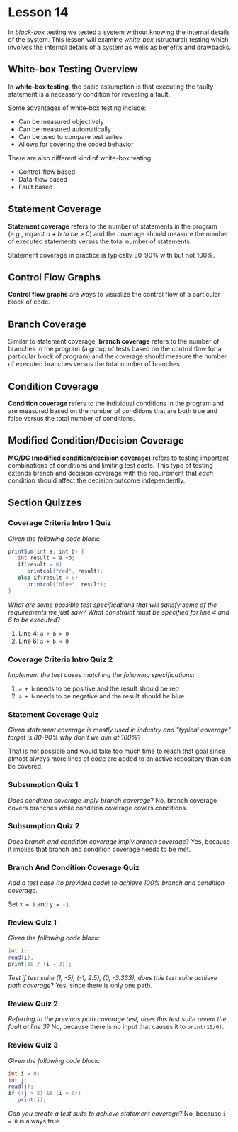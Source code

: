 # Lesson 14

In _black-box_ testing we tested a system without knowing the internal details of the system. This lesson will examine _white-box_ (structural) testing which involves the internal details of a system as wells as benefits and drawbacks.

## White-box Testing Overview

In **white-box testing**, the basic assumption is that executing the faulty statement is a necessary condition for revealing a fault.

Some advantages of white-box testing include:

- Can be measured objectively
- Can be measured automatically
- Can be used to compare test suites
- Allows for covering the coded behavior

There are also different kind of white-box testing:

- Control-flow based
- Data-flow based
- Fault based

## Statement Coverage

**Statement coverage** refers to the number of statements in the program (e.g., _expect a + b to be > 0_) and the coverage should measure the number of executed statements versus the total number of statements.

Statement coverage in practice is typically 80-90% with but not 100%.

## Control Flow Graphs

**Control flow graphs** are ways to visualize the control flow of a particular block of code.

## Branch Coverage

Similar to statement coverage, **branch coverage** refers to the number of branches in the program (a group of tests based on the control flow for a particular block of program) and the coverage should measure the number of executed branches versus the total number of branches.

## Condition Coverage

**Condition coverage** refers to the individual conditions in the program and are measured based on the number of conditions that are both true and false versus the total number of conditions.

## Modified Condition/Decision Coverage

**MC/DC (modified condition/decision coverage)** refers to testing important combinations of conditions and limiting test costs. This type of testing extends branch and decision coverage with the requirement that _each_ condition should affect the decision outcome independently.

## Section Quizzes

### Coverage Criteria Intro 1 Quiz

_Given the following code block_:

```java
printSum(int a, int b) {
   int result = a +b;
   if(result > 0)
      printcol("red", result);
   else if(result < 0)
      printcol("blue", result);
}
```

_What are some possible test specifications that will satisfy some of the requirements we just saw? What constraint must be specified for line 4 and 6 to be executed_?

1. Line 4: `a + b > 0`
2. Line 6: `a + b < 0`

### Coverage Criteria Intro Quiz 2

_Implement the test cases matching the following specifications_:

1. `a + b` needs to be positive and the result should be red
2. `a + b` needs to be negative and the result should be blue

### Statement Coverage Quiz

_Given statement coverage is mostly used in industry and "typical coverage" target is 80-90% why don't we aim at 100%_?

That is not possible and would take too much time to reach that goal since almost always more lines of code are added to an active repository than can be covered.

### Subsumption Quiz 1

_Does condition coverage imply branch coverage_? No, branch coverage covers branches while condition coverage covers conditions.

### Subsumption Quiz 2

_Does branch and condition coverage imply branch coverage_? Yes, because it implies that branch and condition coverage needs to be met.

### Branch And Condition Coverage Quiz

_Add a test case (to provided code) to achieve 100% branch and condition coverage_.

Set `x = 1` and `y = -1`.

### Review Quiz 1

_Given the following code block_:

```java
int i;
read(i);
print(10 / (i - 3));
```

_Test if test suite (1, -5), (-1, 2.5), (0, -3.333), does this test suite achieve path coverage_? Yes, since there is only one path.

### Review Quiz 2

_Referring to the previous path coverage test, does this test suite reveal the fault at line 3_? No, because there is no input that causes it to `print(10/0)`.

### Review Quiz 3

_Given the following code block_:

```java
int i = 0;
int j;
read(j);
if ((j > 5) && (i > 0))
   print(i);
```

_Can you create a test suite to achieve statement coverage_? No, because `i = 0` is always true
